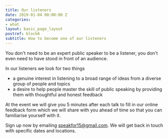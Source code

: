 ```yaml
---
title: Our listeners
date: 2019-01-04 00:00:00 Z
categories:
- what
layout: basic_page_layout
postref: block6
subtitle: How to become one of our listeners
---
```


You don't need to be an expert public speaker to be a listener, you don't even need to have stood in front of an audience.

In our listeners we look for two things

* a genuine interest in listening to a broad range of ideas from a diverse group of people and topics
* a desire to help people master the skill of public speaking by providing them with thoughtful and honest feedback

At the event we will give you 5 minutes after each talk to fill in our online feedback form which we will share with you ahead of time so that you can familiarise yourself with it.

Sign up now by emailing [speakfor15@gmail.com](mailto:speakfor15@gmail.com?subject=Please%20can%20I%20listen%20at%20one%20of%20your%20events&amp;body=Hello%20Speak%20Crew%2C%0A%0APlease%20can%20I%20listen%20at%20one%20of%20your%20events.%0A%0AYou%20lot%20are%20awesome%2C%0A%0AMuch%20love.%0A%0A%3Cname%20here%3E). We will get back in touch with specific dates and locations.